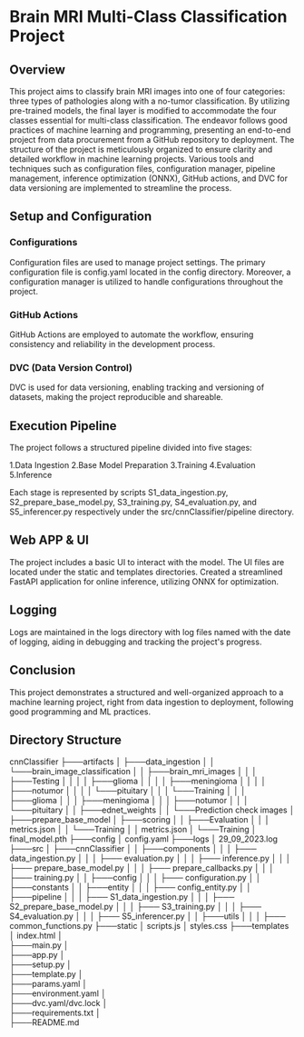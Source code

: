 # Brain MRI Multi-Class Classification Project

## Overview

This project aims to classify brain MRI images into one of four categories: three types of pathologies along with a no-tumor classification. By utilizing pre-trained models, the final layer is modified to accommodate the four classes essential for multi-class classification. The endeavor follows good practices of machine learning and programming, presenting an end-to-end project from data procurement from a GitHub repository to deployment. The structure of the project is meticulously organized to ensure clarity and detailed workflow in machine learning projects. Various tools and techniques such as configuration files, configuration manager, pipeline management, inference optimization (ONNX),   GitHub actions, and DVC for data versioning are implemented to streamline the process.


## Setup and Configuration
### Configurations
Configuration files are used to manage project settings. The primary configuration file is config.yaml located in the config directory. Moreover, a configuration manager is utilized to handle configurations throughout the project.

### GitHub Actions
GitHub Actions are employed to automate the workflow, ensuring consistency and reliability in the development process.

### DVC (Data Version Control)
DVC is used for data versioning, enabling tracking and versioning of datasets, making the project reproducible and shareable.

## Execution Pipeline
The project follows a structured pipeline divided into five stages:

1.Data Ingestion
2.Base Model Preparation
3.Training
4.Evaluation
5.Inference

Each stage is represented by scripts S1_data_ingestion.py, S2_prepare_base_model.py, S3_training.py, S4_evaluation.py, and S5_inferencer.py respectively under the src/cnnClassifier/pipeline directory.

## Web APP & UI
The project includes a basic UI to interact with the model. The UI files are located under the static and templates directories.
Created a streamlined FastAPI application for online inference, utilizing ONNX for optimization.

## Logging
Logs are maintained in the logs directory with log files named with the date of logging, aiding in debugging and tracking the project's progress.

## Conclusion
This project demonstrates a structured and well-organized approach to a machine learning project, right from data ingestion to deployment, following good programming and ML practices.

## Directory Structure
cnnClassifier
├───artifacts
│   ├───data_ingestion
│   │   └───brain_image_classification
│   │       ├───brain_mri_images
│   │       │   ├───Testing
│   │       │   │   ├───glioma
│   │       │   │   ├───meningioma
│   │       │   │   ├───notumor
│   │       │   │   └───pituitary
│   │       │   └───Training
│   │       │       ├───glioma
│   │       │       ├───meningioma
│   │       │       ├───notumor
│   │       │       └───pituitary
│   │       ├───ednet_weights
│   │       └───Prediction check images
│   ├───prepare_base_model
│   ├───scoring
│   │   ├───Evaluation
│   │   │       metrics.json
│   │   └───Training
│   │           metrics.json
│   └───Training
│           final_model.pth
├───config
│       config.yaml
├───logs
│       29_09_2023.log
├───src
│   ├───cnnClassifier
│   │   ├───components
│   │   │   ├─── data_ingestion.py
│   │   │   ├─── evaluation.py
│   │   │   ├─── inference.py
│   │   │   ├─── prepare_base_model.py
│   │   │   ├─── prepare_callbacks.py
│   │   │   ├─── training.py
│   │   ├───config
│   │   │   ├─── configuration.py
│   │   ├───constants
│   │   ├───entity
│   │   │   ├─── config_entity.py
│   │   ├───pipeline
│   │   │   ├─── S1_data_ingestion.py
│   │   │   ├─── S2_prepare_base_model.py
│   │   │   ├─── S3_training.py
│   │   │   ├─── S4_evaluation.py
│   │   │   ├─── S5_inferencer.py
│   │   ├───utils
│   │   │   ├─── common_functions.py
├───static
│       scripts.js
│       styles.css
├───templates        
│       index.html
│   
├───main.py
│   
├───app.py
│   
├───setup.py
│   
├───template.py
│   
├───params.yaml
│   
├───environment.yaml
│   
├───dvc.yaml/dvc.lock
│   
├───requirements.txt
│   
├───README.md